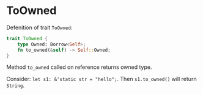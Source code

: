 # ToOwned
Defenition of trait ``ToOwned``:
```Rust
trait ToOwned {
    type Owned: Borrow<Self>;
    fn to_owned(&self) -> Self::Owned;
}
```

Method ``to_owned`` called on reference returns owned type.<br>

Consider: ``let s1: &'static str = "hello";``. Then ``s1.to_owned()`` will return ``String``.
